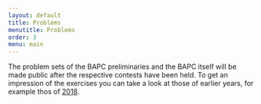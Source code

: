 ```yaml
---
layout: default
title: Problems
menutitle: Problems
order: 3
menu: main
---
```


The problem sets of the BAPC preliminaries and the BAPC itself will be made public after the respective contests have been held. To get an impression of the exercises you can take a look at those of earlier years, for example thos of [2018](https://2018.bapc.eu/problems.html).